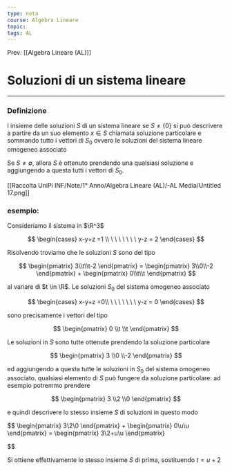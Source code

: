 ```yaml
---
type: nota
course: Algebra Lineare
topic: 
tags: AL
---
```


Prev: [[Algebra Lineare (AL)]]

# Soluzioni di un sistema lineare
---

### Definizione
l insieme delle soluzioni $S$ di un sistema lineare se $S \not= \{0\}$ si può descrivere a partire da un suo elemento  $x \in S$ chiamata soluzione particolare  e sommando tutto i vettori di $S_0$ ovvero le soluzioni del sistema lineare omogeneo associato

Se $S \not= ∅$, allora $S$ è ottenuto prendendo una qualsiasi soluzione  e aggiungendo a questa tutti i vettori di $S_0$.

[[Raccolta UniPi INF/Note/1° Anno/Algebra Lineare (AL)/-AL Media/Untitled 17.png]]

### esempio:

Consideriamo il sistema in $\R^3$

$$
\begin{cases}
x-y+z =1 \\
\ \ \ \ \ \ \  y-z = 2
\end{cases}
$$

Risolvendo troviamo che le soluzioni $S$ sono del tipo

$$
\begin{pmatrix}
 3\\t\\t-2
\end{pmatrix} =
\begin{pmatrix}
 3\\0\\-2
\end{pmatrix} +
\begin{pmatrix}
 0\\t\\t
\end{pmatrix}
$$

al variare di $t \in \R$. Le soluzioni $S_0$ del sistema omogeneo associato

$$
\begin{cases}
x-y+z =0\\
\ \ \ \ \ \ \  y-z = 0
\end{cases}
$$

sono precisamente i vettori del tipo

$$
\begin{pmatrix}
0 \\t \\t
\end{pmatrix}
$$

Le soluzioni in $S$ sono tutte ottenute prendendo la soluzione particolare

$$
\begin{pmatrix}
3 \\0 \\-2
\end{pmatrix}
$$

ed aggiungendo a questa tutte le soluzioni in $S_0$ del sistema omogeneo associato. qualsiasi elemento di $S$ può fungere da soluzione particolare: ad esempio potremmo prendere

$$
\begin{pmatrix}
3 \\2 \\0
\end{pmatrix}
$$

e quindi descrivere lo stesso insieme $S$ di soluzioni in questo modo

$$
\begin{pmatrix}
3\\2\\0
\end{pmatrix} +
\begin{pmatrix}
0\\u\\u
\end{pmatrix} =
\begin{pmatrix}
3\\2+u\\u
\end{pmatrix}

$$

Si ottiene effettivamente lo stesso insieme $S$ di prima, sostituendo $t = u+2$
